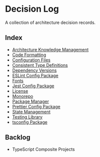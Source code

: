 # Decision Log

A collection of architecture decision records.

## Index

- [Architecture Knowledge Management](architecture-knowledge-management.md)
- [Code Formatting](code-formatting.md)
- [Configuration Files](configuration-files.md)
- [Consistent Type Definitions](consistent-type-definitions.md)
- [Dependency Versions](dependency-versions.md)
- [ESLint Config Package](eslint-config-package.md)
- [Fonts](fonts.md)
- [Jest Config Package](jest-config-package.md)
- [License](license.md)
- [Monorepo](monorepo.md)
- [Package Manager](package-manager.md)
- [Prettier Config Package](prettier-config-package.md)
- [State Management](state-management.md)
- [Testing Library](testing-library.md)
- [tsconfig Package](tsconfig-package.md)

## Backlog

- TypeScript Composite Projects
